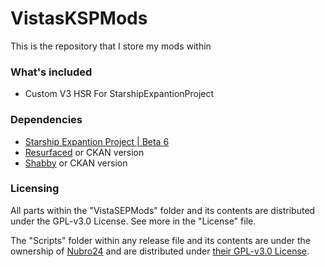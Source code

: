 # VistasKSPMods
This is the repository that I store my mods within

### What's included
- Custom V3 HSR For StarshipExpantionProject


### Dependencies

- [Starship Expantion Project | Beta 6](https://github.com/Kari1407/Starship-Expansion-Project/releases/tag/v3.0.0-b6)
- [Resurfaced](https://github.com/Tantares/Resurfaced/releases/) or CKAN version
- [Shabby](https://github.com/KSPModdingLibs/Shabby/releases) or CKAN version

### Licensing

All parts within the "VistaSEPMods" folder and its contents are distributed under the GPL-v3.0 License. See more in the "License" file.

The "Scripts" folder within any release file and its contents are under the ownership of [Nubro24](https://github.com/Nubro24/KSP_Starship-kOS-Interface/tree/main) and are distributed under [their GPL-v3.0 License](https://github.com/Nubro24/KSP_Starship-kOS-Interface/blob/main/LICENSE).
